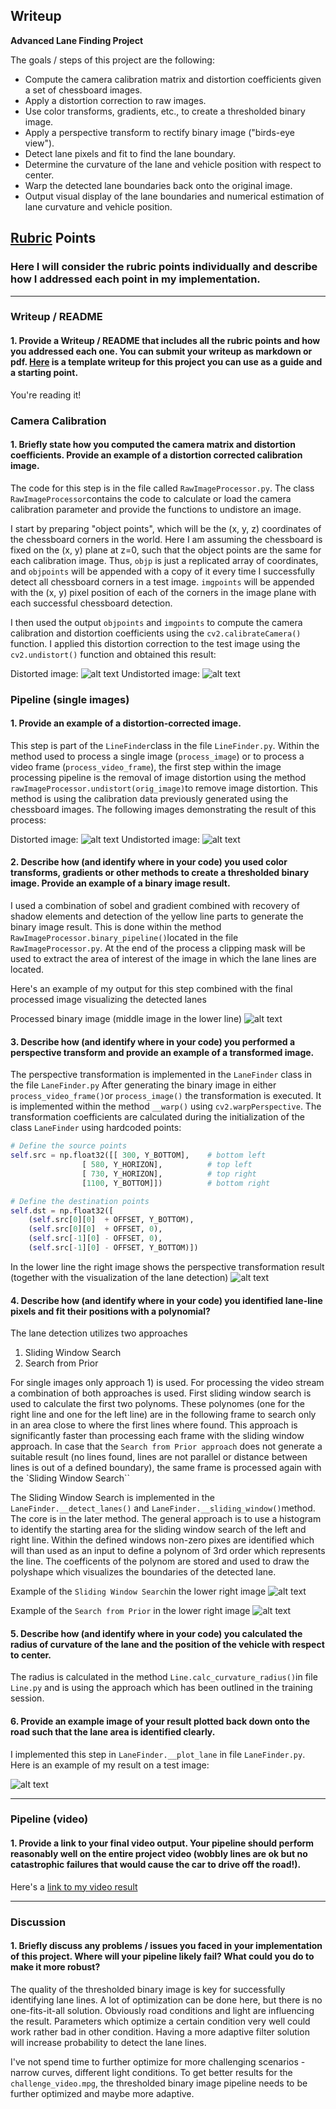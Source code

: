 ## Writeup


**Advanced Lane Finding Project**

The goals / steps of this project are the following:

* Compute the camera calibration matrix and distortion coefficients given a set of chessboard images.
* Apply a distortion correction to raw images.
* Use color transforms, gradients, etc., to create a thresholded binary image.
* Apply a perspective transform to rectify binary image ("birds-eye view").
* Detect lane pixels and fit to find the lane boundary.
* Determine the curvature of the lane and vehicle position with respect to center.
* Warp the detected lane boundaries back onto the original image.
* Output visual display of the lane boundaries and numerical estimation of lane curvature and vehicle position.

[//]: # (Image References)

[image0]: ./camera_cal/calibration1.jpg "Distorted"
[image1]: ./calibration1_output.jpg "Undistorted"
[image2]: ./test_images/test1.jpg "Distorted"
[image3]: ./output_images/test1_undist_output.jpg  "Undistorted"
[image4]: ./output_images/test1_output.jpg "Binary Example"
[image5]: ./output_images/test2_output.jpg "Binary Example"
[image6]: ./output_images/test5_output.jpg "Binary Example"
[image7]: ./output_images/video_frame_output.jpg "Video Frame"

[video1]: ./project_video_output.mp4 "Video"



## [Rubric](https://review.udacity.com/#!/rubrics/571/view) Points

### Here I will consider the rubric points individually and describe how I addressed each point in my implementation.  

---

### Writeup / README

#### 1. Provide a Writeup / README that includes all the rubric points and how you addressed each one.  You can submit your writeup as markdown or pdf.  [Here](https://github.com/udacity/CarND-Advanced-Lane-Lines/blob/master/writeup_template.md) is a template writeup for this project you can use as a guide and a starting point.  

You're reading it!

### Camera Calibration

#### 1. Briefly state how you computed the camera matrix and distortion coefficients. Provide an example of a distortion corrected calibration image.

The code for this step is in the file called `RawImageProcessor.py`. The class `RawImageProcessor`contains the code to calculate or load the camera calibration parameter and provide the functions to undistore an image.

I start by preparing "object points", which will be the (x, y, z) coordinates of the chessboard corners in the world. Here I am assuming the chessboard is fixed on the (x, y) plane at z=0, such that the object points are the same for each calibration image.  Thus, `objp` is just a replicated array of coordinates, and `objpoints` will be appended with a copy of it every time I successfully detect all chessboard corners in a test image.  `imgpoints` will be appended with the (x, y) pixel position of each of the corners in the image plane with each successful chessboard detection.  

I then used the output `objpoints` and `imgpoints` to compute the camera calibration and distortion coefficients using the `cv2.calibrateCamera()` function.  I applied this distortion correction to the test image using the `cv2.undistort()` function and obtained this result: 


Distorted image:
![alt text][image0]
Undistorted image:
![alt text][image1]

### Pipeline (single images)

#### 1. Provide an example of a distortion-corrected image.

This step is part of the `LineFinder`class in the file `LineFinder.py`. Within the method used to process a single image (`process_image`) or to process a video frame (`process_video_frame`), the first step within the image processing pipeline is the removal of image distortion using the method `rawImageProcessor.undistort(orig_image)`to remove image distortion. This method is using the calibration data previously generated using the chessboard images. The following images demonstrating the result of this process:

Distorted image:
![alt text][image2]
Undistorted image:
![alt text][image3]

#### 2. Describe how (and identify where in your code) you used color transforms, gradients or other methods to create a thresholded binary image.  Provide an example of a binary image result.

I used a combination of sobel and gradient combined with recovery of shadow elements and detection of the yellow line parts to generate the binary image result. This is done within the method `RawImageProcessor.binary_pipeline()`located in the file `RawImageProcessor.py`. At the end of the process a clipping mask will be used to extract the area of interest of the image in which the lane lines are located.

Here's an example of my output for this step combined with the final processed image visualizing the detected lanes


Processed binary image (middle image in the lower line)
![alt text][image4]


#### 3. Describe how (and identify where in your code) you performed a perspective transform and provide an example of a transformed image.
The perspective transformation is implemented in the `LaneFinder` class in the file `LaneFinder.py` After generating the binary image in either `process_video_frame()`or `process_image()` the transformation is executed. It is implemented within the method `__warp()` using `cv2.warpPerspective`. The transformation coefficients are calculated during the initialization of the class `LaneFinder` using hardcoded points:  

```python
# Define the source points
self.src = np.float32([[ 300, Y_BOTTOM],    # bottom left
                [ 580, Y_HORIZON],          # top left
                [ 730, Y_HORIZON],          # top right
                [1100, Y_BOTTOM]])          # bottom right

# Define the destination points
self.dst = np.float32([
    (self.src[0][0]  + OFFSET, Y_BOTTOM),
    (self.src[0][0]  + OFFSET, 0),
    (self.src[-1][0] - OFFSET, 0),
    (self.src[-1][0] - OFFSET, Y_BOTTOM)])
```
In the lower line the right image shows the perspective transformation result (together with the visualization of the lane detection)
![alt text][image5]

#### 4. Describe how (and identify where in your code) you identified lane-line pixels and fit their positions with a polynomial?

The lane detection utilizes two approaches
1. Sliding Window Search
2. Search from Prior

For single images only approach 1) is used. For processing the video stream a combination of both approaches is used. First sliding window search is used to calculate the first two polynoms. These polynomes (one for the right line and one for the left line) are in the following frame to search only in an area close to where the first lines where found. This approach is significantly faster than processing each frame with the sliding window approach. In case that the `Search from Prior approach` does not generate a suitable result (no lines found, lines are not parallel or distance between lines is out of a defined boundary), the same frame is processed again with the `Sliding Window Search``

The Sliding Window Search is implemented in the `LaneFinder.__detect_lanes()` and `LaneFinder.__sliding_window()`method. The core is in the later method. The general approach is to use a histogram to identify the starting area for the sliding window search of the left and right line. Within the defined windows non-zero pixes are identified which will than used as an input to define a polynom of 3rd order which represents the line. The coefficents of the polynom are stored and used to draw the polyshape which visualizes the boundaries of the detected lane.

Example of the `Sliding Window Search`in the lower right image
![alt text][image6]

Example of the `Search from Prior` in the lower right image
![alt text][image7]

#### 5. Describe how (and identify where in your code) you calculated the radius of curvature of the lane and the position of the vehicle with respect to center.

The radius is calculated in the method `Line.calc_curvature_radius()`in file `Line.py` and is using the approach which has been outlined in the training session.





#### 6. Provide an example image of your result plotted back down onto the road such that the lane area is identified clearly.

I implemented this step in `LaneFinder.__plot_lane` in file `LaneFinder.py`. Here is an example of my result on a test image:

![alt text][image6]

---

### Pipeline (video)

#### 1. Provide a link to your final video output.  Your pipeline should perform reasonably well on the entire project video (wobbly lines are ok but no catastrophic failures that would cause the car to drive off the road!).

Here's a [link to my video result](./project_video_output.mp4)

---

### Discussion

#### 1. Briefly discuss any problems / issues you faced in your implementation of this project.  Where will your pipeline likely fail?  What could you do to make it more robust?

The quality of the thresholded binary image is key for successfully identifying lane lines. A lot of optimization can be done here, but there is no one-fits-it-all solution. Obviously road conditions and light are influencing the result. Parameters which optimize a certain condition very well could work rather bad in other condition. Having a more adaptive filter solution will increase probability to detect the lane lines.

I've not spend time to further optimize for more challenging scenarios - narrow curves, different light conditions. 
To get better results for the `challenge_video.mpg`, the thresholded binary image pipeline needs to be further optimized and maybe more adaptive.
